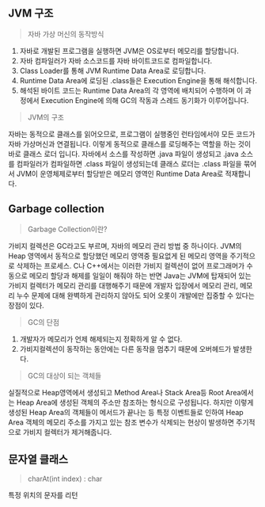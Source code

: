 
## JVM 구조

> 자바 가상 머신의 동작방식
1. 자바로 개발된 프로그램을 실행하면 JVM은 OS로부터 메모리를 할당합니다.
2. 자바 컴파일러가 자바 소스코드를 자바 바이트코드로 컴파일합니다.
3. Class Loader를 통해 JVM Runtime Data Area로 로딩합니다.
4. Runtime Data Area에 로딩된 .class들은 Execution Engine을 통해 해석합니다.
5. 해석된 바이트 코드는 Runtime Data Area의 각 영역에 배치되어 수행하며 이 과정에서 Execution Engine에 의해 GC의 작동과 스레드 동기화가 이루어집니다.

> JVM의 구조

자바는 동적으로 클래스를 읽어오므로, 프로그램이 실행중인 런타임에서야 모든 코드가 자바 가상머신과 연결됩니다.
이렇게 동적으로 클래스를 로딩해주는 역할을 하는 것이 바로 클래스 로더 입니다.
자바에서 소스를 작성하면 .java 파일이 생성되고 .java 소스를 컴파일러가 컴파일하면 .class 파일이 생성되는데 클래스 로더는 .class 파일을 묶어서 JVM이 운영체제로부터
할당받은 메모리 영역인 Runtime Data Area로 적재합니다.

## Garbage collection

>Garbage Collection이란?

가비지 컬렉션은 GC라고도 부르며, 자바의 메모리 관리 방법 중 하나이다. JVM의 Heap 영역에서 동적으로 할당했던 메모리 영역중 필요없게 된 메모리 영역을 주기적으로 삭제하는 프로세스.
C나 C++에서는 이러한 가비지 컬렉션이 없어 프로그래머가 수동으로 메모리 할당과 해제를 일일이 해줘야 하는 반면 Java는 JVM에 탑재되어 있는 가비지 컬렉터가 메모리 관리를 대행해주기 때문에 개발자 입장에서 메모리 관리, 메모리 누수 문제에 대해 완벽하게 관리하지 않아도 되어 오롯이 개발에만 집중할 수 있다는 장점이 있다.

> GC의 단점
1. 개발자가 메모리가 언제 해제되는지 정확하게 알 수 없다.
2. 가비지컬렉션이 동작하는 동안에는 다른 동작을 멈추기 때문에 오버헤드가 발생한다.

> GC의 대상이 되는 객체들

실질적으로 Heap영역에서 생성되고 Method Area나 Stack Area등 Root Area에서는 Heap Area에 생성된 객체의 주소만 참조하는 형식으로 구성됩니다. 하지만 이렇게 생성된 Heap Area의 객체들이 메서드가 끝나는 등 특정 이벤트들로 인하여 Heap Area 객체의 메모리 주소를 가지고 있는 참조 변수가 삭제되는 현상이 발생하면 주기적으로 가비지 컬렉터가 제거해줍니다.


## 문자열 클래스
> charAt(int index) : char

특정 위치의 문자를 리턴
